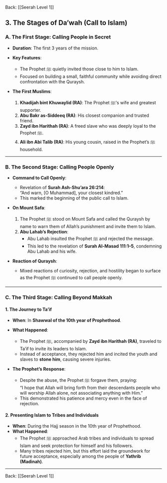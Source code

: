 Back: [[Seerah Level 1]]

## **3. The Stages of Da’wah (Call to Islam)**  

### **A. The First Stage: Calling People in Secret**  
- **Duration**: The first 3 years of the mission.  
- **Key Features**:  
  - The Prophet ﷺ quietly invited those close to him to Islam.  
  - Focused on building a small, faithful community while avoiding direct confrontation with the Quraysh.  

- **The First Muslims**:  
  1. **Khadijah bint Khuwaylid (RA)**: The Prophet ﷺ’s wife and greatest supporter.  
  2. **Abu Bakr as-Siddeeq (RA)**: His closest companion and trusted friend.  
  3. **Zayd ibn Harithah (RA)**: A freed slave who was deeply loyal to the Prophet ﷺ.  
  4. **Ali ibn Abi Talib (RA)**: His young cousin, raised in the Prophet’s ﷺ household.  

---

### **B. The Second Stage: Calling People Openly**  
- **Command to Call Openly**:  
  - Revelation of **Surah Ash-Shu’ara 26:214**:  
    “And warn, [O Muhammad], your closest kindred.”  
  - This marked the beginning of the public call to Islam.  

- **On Mount Safa**:  
  1. The Prophet ﷺ stood on Mount Safa and called the Quraysh by name to warn them of Allah’s punishment and invite them to Islam.  
  2. **Abu Lahab’s Rejection**:  
     - Abu Lahab insulted the Prophet ﷺ and rejected the message.  
     - This led to the revelation of **Surah Al-Masad 111:1–5**, condemning Abu Lahab and his wife.  

- **Reaction of Quraysh**:  
  - Mixed reactions of curiosity, rejection, and hostility began to surface as the Prophet ﷺ continued to call people openly.  

---

### **C. The Third Stage: Calling Beyond Makkah**  

#### **1. The Journey to Ta’if**  
- **When**: In **Shawwal of the 10th year of Prophethood**.  
- **What Happened**:  
  - The Prophet ﷺ, accompanied by **Zayd ibn Harithah (RA)**, traveled to Ta’if to invite its leaders to Islam.  
  - Instead of acceptance, they rejected him and incited the youth and slaves to **stone him**, causing severe injuries.  

- **The Prophet’s Response**:  
  - Despite the abuse, the Prophet ﷺ forgave them, praying:  
    “I hope that Allah will bring forth from their descendants people who will worship Allah alone, not associating anything with Him.”  
  - This demonstrated his patience and mercy even in the face of rejection.  

#### **2. Presenting Islam to Tribes and Individuals**  
- **When**: During the Hajj season in the 10th year of Prophethood.  
- **What Happened**:  
  - The Prophet ﷺ approached Arab tribes and individuals to spread Islam and seek protection for himself and his followers.  
  - Many tribes rejected him, but this effort laid the groundwork for future acceptance, especially among the people of **Yathrib (Madinah)**.  

---

Back: [[Seerah Level 1]]